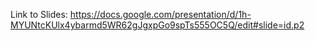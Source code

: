 Link to Slides:
https://docs.google.com/presentation/d/1h-MYUNtcKUlx4ybarmd5WR62gJgxpGo9spTs555OC5Q/edit#slide=id.p2
